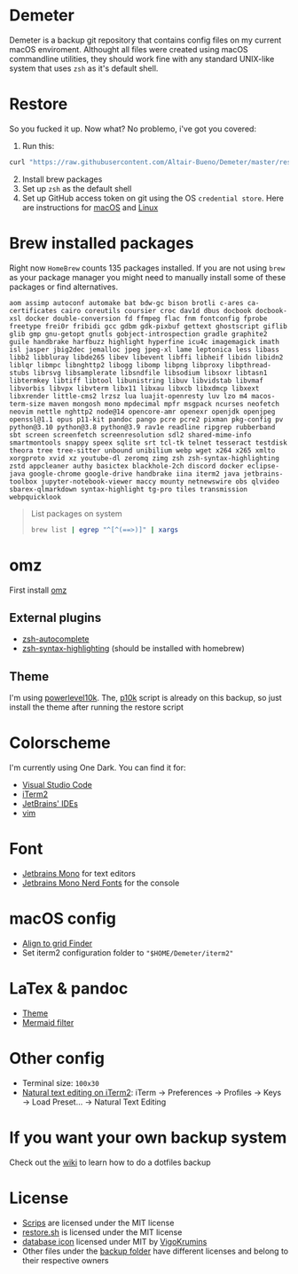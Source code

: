 # Demeter

Demeter is a backup git repository that contains config files on my current
macOS enviroment. Althought all files were created using macOS commandline
utilities, they should work fine with any standard UNIX-like system that uses
`zsh` as it's default shell.

# Restore

So you fucked it up. Now what? No problemo, i've got you covered:

1. Run this:

```bash
curl "https://raw.githubusercontent.com/Altair-Bueno/Demeter/master/restore.sh" | bash
```

2. Install brew packages
3. Set up `zsh` as the default shell
4. Set up GitHub access token on git using the OS `credential store`. Here are
   instructions for
   [macOS](https://gist.github.com/nepsilon/0fd0c779f76d7172f12477ba9d71bb66)
   and
   [Linux](https://stackoverflow.com/questions/5343068/is-there-a-way-to-cache-https-credentials-for-pushing-commits/18362082#18362082)

# Brew installed packages

Right now `HomeBrew` counts 135 packages installed. If you are not using `brew`
as your package manager you might need to manually install some of these
packages or find alternatives.

```brew_packages
aom assimp autoconf automake bat bdw-gc bison brotli c-ares ca-certificates cairo coreutils coursier croc dav1d dbus docbook docbook-xsl docker double-conversion fd ffmpeg flac fnm fontconfig fprobe freetype frei0r fribidi gcc gdbm gdk-pixbuf gettext ghostscript giflib glib gmp gnu-getopt gnutls gobject-introspection gradle graphite2 guile handbrake harfbuzz highlight hyperfine icu4c imagemagick imath isl jasper jbig2dec jemalloc jpeg jpeg-xl lame leptonica less libass libb2 libbluray libde265 libev libevent libffi libheif libidn libidn2 liblqr libmpc libnghttp2 libogg libomp libpng libproxy libpthread-stubs librsvg libsamplerate libsndfile libsodium libsoxr libtasn1 libtermkey libtiff libtool libunistring libuv libvidstab libvmaf libvorbis libvpx libvterm libx11 libxau libxcb libxdmcp libxext libxrender little-cms2 lrzsz lua luajit-openresty luv lzo m4 macos-term-size maven mongosh mono mpdecimal mpfr msgpack ncurses neofetch neovim nettle nghttp2 node@14 opencore-amr openexr openjdk openjpeg openssl@1.1 opus p11-kit pandoc pango pcre pcre2 pixman pkg-config pv python@3.10 python@3.8 python@3.9 rav1e readline ripgrep rubberband sbt screen screenfetch screenresolution sdl2 shared-mime-info smartmontools snappy speex sqlite srt tcl-tk telnet tesseract testdisk theora tree tree-sitter unbound unibilium webp wget x264 x265 xmlto xorgproto xvid xz youtube-dl zeromq zimg zsh zsh-syntax-highlighting zstd appcleaner authy basictex blackhole-2ch discord docker eclipse-java google-chrome google-drive handbrake iina iterm2 java jetbrains-toolbox jupyter-notebook-viewer maccy mounty netnewswire obs qlvideo sbarex-qlmarkdown syntax-highlight tg-pro tiles transmission webpquicklook
```

> List packages on system
>
> ```bash
> brew list | egrep "^[^(==>)]" | xargs
> ```

# omz

First install [omz](https://ohmyz.sh/)

## External plugins

- [zsh-autocomplete](https://github.com/marlonrichert/zsh-autocomplete)
- [zsh-syntax-highlighting](https://github.com/zsh-users/zsh-syntax-highlighting)
  (should be installed with homebrew)

## Theme

I'm using [powerlevel10k](https://github.com/romkatv/powerlevel10k). The, 
[p10k](backup/.p10k.zsh) script is already on this backup, so just install the
theme after running the restore script

# Colorscheme

I'm currently using One Dark. You can find it for:

- [Visual Studio Code](https://github.com/one-dark/vscode-one-dark-theme)
- [iTerm2](https://github.com/one-dark/iterm-one-dark-theme)
- [JetBrains' IDEs](https://github.com/one-dark/jetbrains-one-dark-theme)
- [vim](https://github.com/joshdick/onedark.vim/)

# Font

- [Jetbrains Mono](https://www.jetbrains.com/es-es/lp/mono/) for text editors
- [Jetbrains Mono Nerd Fonts](https://www.nerdfonts.com/font-downloads) for the
  console

# macOS config

- [Align to grid Finder](https://apple.stackexchange.com/questions/50508/how-can-i-make-all-folders-in-finder-snap-to-grid)
- Set iterm2 configuration folder to `"$HOME/Demeter/iterm2"`

# LaTex & pandoc

- [Theme](https://github.com/Wandmalfarbe/pandoc-latex-template)
- [Mermaid filter](https://github.com/raghur/mermaid-filter)

# Other config

- Terminal size: `100x30`
- [Natural text editing on iTerm2](https://medium.com/@Clovis_app/configuration-of-a-beautiful-efficient-terminal-and-prompt-on-osx-in-7-minutes-827c29391961):
  iTerm → Preferences → Profiles → Keys → Load Preset… → Natural Text Editing

# If you want your own backup system

Check out the [wiki](https://github.com/Altair-Bueno/Demeter/wiki) to learn how
to do a dotfiles backup

# License

- [Scrips](scripts/) are licensed under the MIT license
- [restore.sh](restore.sh) is licensed under the MIT license
- [database icon](Icon?) licensed under MIT by
  [VigoKrumins](https://github.com/VigoKrumins/folder-icons/)
- Other files under the [backup folder](backup/) have different licenses and
  belong to their respective owners
